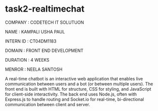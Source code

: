 # task2-realtimechat
COMPANY : CODETECH IT SOLUTUON

NAME : KAMPALI USHA PAUL

INTERN ID : CT04DM1183

DOMAIN : FRONT END DEVELOPMENT

DURATION : 4 WEEKS

MENROR : NEELA SANTOSH

A real-time chatbot is an interactive web application that enables live communication between users and a bot (or between multiple users). The front end is built with HTML for structure, CSS for styling, and JavaScript for client-side interactivity. The back end uses Node.js, often with Express.js to handle routing and Socket.io for real-time, bi-directional communication between client and server.
